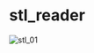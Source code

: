 # stl_reader
![stl_01](https://github.com/WoWWork/stl_reader/assets/43963327/8b1e577c-74c4-498a-b810-5b6316caae58)
